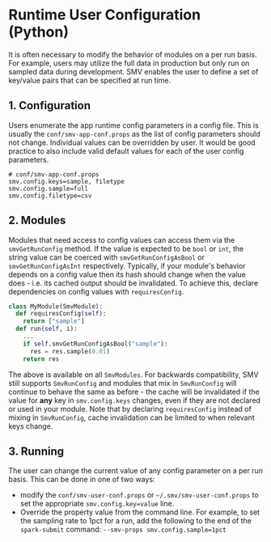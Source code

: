 # Runtime User Configuration (Python)

It is often necessary to modify the behavior of modules on a per run basis.  For example, users may utilize the full data in production but only run on sampled data during development.  SMV enables the user to define a set of key/value pairs that can be specified at run time.

## 1. Configuration
Users enumerate the app runtime config parameters in a config file.  This is usually the `conf/smv-app-conf.props` as the list of config parameters should not change.  Individual values can be overridden by user.  It would be good practice to also include valid default values for each of the user config parameters.

```
# conf/smv-app-conf.props
smv.config.keys=sample, filetype
smv.config.sample=full
smv.config.filetype=csv
```

## 2. Modules
Modules that need access to config values can access them via the `smvGetRunConfig` method. If the value is expected to be `bool` or `int`, the string value can be coerced with `smvGetRunConfigAsBool` or `smvGetRunConfigAsInt` respectively. Typically, if your module's behavior depends on a config value then its hash should change when the value does - i.e. its cached output should be invalidated. To achieve this, declare dependencies on config values with `requiresConfig`.

```python
class MyModule(SmvModule):
  def requiresConfig(self):
    return ["sample"]
  def run(self, i):
    ...
    if self.smvGetRunConfigAsBool("sample"):
      res = res.sample(0.01)
    return res
```

The above is available on all `SmvModules`. For backwards compatibility, SMV still supports `SmvRunConfig` and modules that mix in `SmvRunConfig` will continue to behave the same as before - the cache will be invalidated if the value for **any** key in `smv.config.keys` changes, even if they are not declared or used in your module. Note that by declaring `requiresConfig` instead of mixing in `SmvRunConfig`, cache invalidation can be limited to when relevant keys change.

## 3. Running
The user can change the current value of any config parameter on a per run basis.  This can be done in one of two ways:
* modify the `conf/smv-user-conf.props` or `~/.smv/smv-user-conf.props` to set the appropriate `smv.config.key=value` line.
* Override the property value from the command line.  For example, to set the sampling rate to 1pct for a run, add the following to the end of the `spark-submit` command: `--smv-props smv.config.sample=1pct`
